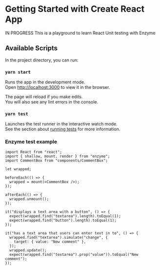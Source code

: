 # Getting Started with Create React App
IN PROGRESS
This is a playground to learn React Unit testing with Enzyme

## Available Scripts

In the project directory, you can run:

### `yarn start`

Runs the app in the development mode.\
Open [http://localhost:3000](http://localhost:3000) to view it in the browser.

The page will reload if you make edits.\
You will also see any lint errors in the console.

### `yarn test`

Launches the test runner in the interactive watch mode.\
See the section about [running tests](https://facebook.github.io/create-react-app/docs/running-tests) for more information.

### Enzyme test example
```
import React from "react";
import { shallow, mount, render } from "enzyme";
import CommentBox from "components/CommentBox";

let wrapped;

beforeEach(() => {
  wrapped = mount(<CommentBox />);
});

afterEach(() => {
  wrapped.unmount();
});

it("displays a text area with a button", () => {
  expect(wrapped.find("textarea").length).toEqual(1);
  expect(wrapped.find("button").length).toEqual(1);
});

it("has a text area that users can enter text in to", () => {
  wrapped.find("textarea").simulate("change", {
    target: { value: "New comment" },
  });
  wrapped.update();
  expect(wrapped.find("textarea").prop("value")).toEqual("New comment");
});
```
